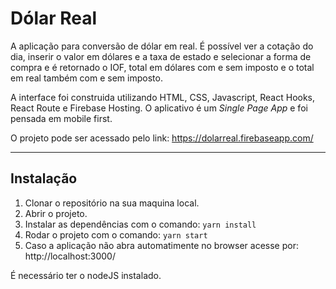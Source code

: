 # Dólar Real

A aplicação para conversão de dólar em real. É possível ver a cotação do dia, inserir o valor em dólares e a taxa de estado e selecionar a forma de compra e é retornado o IOF, total em dólares com e sem imposto e o total em real também com e sem imposto.

A interface foi construida utilizando HTML, CSS, Javascript, React Hooks, React Route e Firebase Hosting. O aplicativo é um _Single Page App_ e foi pensada em mobile first.

O projeto pode ser acessado pelo link: https://dolarreal.firebaseapp.com/

***
## Instalação

  1. Clonar o repositório na sua maquina local.
  2. Abrir o projeto.
  3. Instalar as dependências com o comando: `yarn install`
  4. Rodar o projeto com o comando: `yarn start`
  5. Caso a aplicação não abra automatimente no browser acesse por: http://localhost:3000/

É necessário ter o nodeJS instalado.
